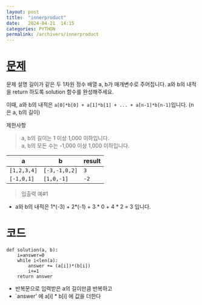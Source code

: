 ```yaml
---
layout: post
title:  "innerproduct"
date:   2024-04-21  14:15
categories: PYTHON
permalink: /archivers/innerproduct
---
```


[문제]: https://school.programmers.co.kr/learn/courses/30/lessons/70128?language=python3
# [문제]

문제 설명
길이가 같은 두 1차원 정수 배열 a, b가 매개변수로 주어집니다. a와 b의 내적을 return 하도록 solution 함수를 완성해주세요.

이때, a와 b의 내적은 `a[0]*b[0] + a[1]*b[1] + ... + a[n-1]*b[n-1]`입니다. (n은 a, b의 길이)


제한사항
>a, b의 길이는 1 이상 1,000 이하입니다.  
>a, b의 모든 수는 -1,000 이상 1,000 이하입니다.


|a|b|result|
|------|---|---|
|`[1,2,3,4]`|`[-3,-1,0,2]`|`3`|
|`[-1,0,1]`|`[1,0,-1]`|`-2`|

>입출력 예#1
- a와 b의 내적은 1*(-3) + 2*(-1) + 3 * 0 + 4 * 2 = 3 입니다.


# 코드 
```
def solution(a, b):
    i=answer=0
    while i<len(a):
        answer += (a[i])*(b[i])
        i+=1
    return answer
```

- 반복문으로 입력받은 a의 길이만큼 반복하고
- `answer' 에 a[i] * b[i] 에 값을 더한다
